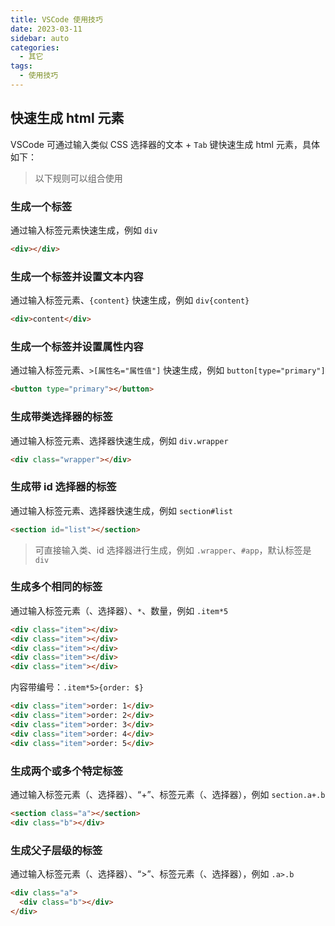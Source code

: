 ```yaml
---
title: VSCode 使用技巧
date: 2023-03-11
sidebar: auto
categories:
  - 其它
tags:
  - 使用技巧
---
```


## 快速生成 html 元素

VSCode 可通过输入类似 CSS 选择器的文本 + `Tab` 键快速生成 html 元素，具体如下：

> 以下规则可以组合使用

### 生成一个标签

通过输入标签元素快速生成，例如 `div`

```html
<div></div>
```

### 生成一个标签并设置文本内容

通过输入标签元素、`{content}` 快速生成，例如 `div{content}`

```html
<div>content</div>
```

### 生成一个标签并设置属性内容

通过输入标签元素、`>[属性名="属性值"]` 快速生成，例如 `button[type="primary"]`

```html
<button type="primary"></button>
```

### 生成带类选择器的标签

通过输入标签元素、选择器快速生成，例如 `div.wrapper`

```html
<div class="wrapper"></div>
```

### 生成带 id 选择器的标签

通过输入标签元素、选择器快速生成，例如 `section#list`

```html
<section id="list"></section>
```

> 可直接输入类、id 选择器进行生成，例如 `.wrapper`、`#app`，默认标签是 `div`

### 生成多个相同的标签

通过输入标签元素（、选择器）、`*`、数量，例如 `.item*5`

```html
<div class="item"></div>
<div class="item"></div>
<div class="item"></div>
<div class="item"></div>
<div class="item"></div>
```

内容带编号：`.item*5>{order: $}`

```html
<div class="item">order: 1</div>
<div class="item">order: 2</div>
<div class="item">order: 3</div>
<div class="item">order: 4</div>
<div class="item">order: 5</div>
```

### 生成两个或多个特定标签

通过输入标签元素（、选择器）、“+”、标签元素（、选择器），例如 `section.a+.b`

```html
<section class="a"></section>
<div class="b"></div>
```

### 生成父子层级的标签

通过输入标签元素（、选择器）、“>”、标签元素（、选择器），例如 `.a>.b`

```html
<div class="a">
  <div class="b"></div>
</div>
```
